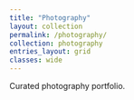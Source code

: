 ```yaml
---
title: "Photography"
layout: collection
permalink: /photography/
collection: photography
entries_layout: grid
classes: wide
---
```


Curated photography portfolio.
